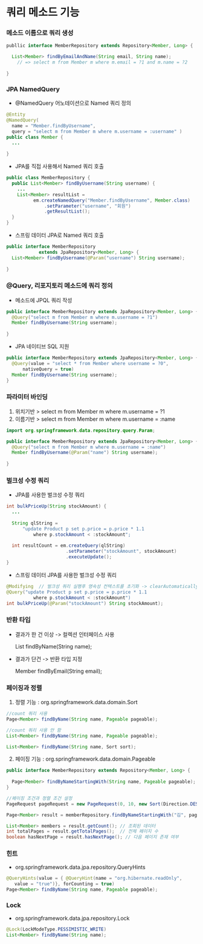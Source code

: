 # 쿼리 메소드 기능

### 메소드 이름으로 쿼리 생성
```JAVA
publlic interface MemberRepository extends Repository<Member, Long> {

  List<Member> findByEmailAndName(String email, String name);
    // => select m from Member m where m.email = ?1 and m.name = ?2 
    
}
```

### JPA NamedQuery
* @NamedQuery 어노테이션으로 Named 쿼리 정의
```JAVA
@Entity
@NamedQuery(
  name = "Member.findByUsername",
  query = "select m from Member m where m.username = :username" )
public class Member {
  ...
  
}
```

* JPA를 직접 사용해서 Named 쿼리 호출
```JAVA
public class MemberRepository {
  public List<Member> findByUsername(String username) {
    ...
    List<Member> resultList = 
          em.createNamedQuery("Member.findByUsername", Member.class)
              .setParameter("username", "회원")
              .getResultList();
  }
}
```

* 스프링 데이터 JPA로 Named 쿼리 호출
```JAVA
public interface MemberRepository 
            extends JpaRepository<Member, Long> {
  List<Member> findByUsername(@Param("username") String username);
  
}
```

### @Query, 리포지토리 메소드에 쿼리 정의
* 메소드에 JPQL 쿼리 작성
```JAVA
public interface MemberRepository extends JpaRepository<Member, Long> {
  @Query("select m from Member m where m.username = ?1")
  Member findByUsername(String username);
  
}
```

* JPA 네이티브 SQL 지원
```JAVA
public interface MemberRepository extends JpaRepository<Member, Long> {
  @Query(value = "select * from Member where username = ?0",
      nativeQuery = true)
  Member findByUsername(String username);
}
```

### 파라미터 바인딩
1. 위치기반 > select m from Member m where m.username = ?1
2. 이름기반 > select m from Member m where m.username = :name


```JAVA
import org.springframework.data.repository.query.Param;

public interface MemberRepository extends JpaRepository<Member, Long> {
  @Query("select m from Member m where m.username = :name")
  Member findByUsername(@Param("name") String username);
  
}
```

### 벌크성 수정 쿼리
* JPA를 사용한 벌크성 수정 쿼리
```JAVA
int bulkPriceUp(String stockAmount) {
  ...
  
  String qlString = 
      "update Product p set p.price = p.price * 1.1
          where p.stockAmount < :stockAmount";
  
  int resultCount = em.createQuery(qlString)
                      .setParameter("stockAmount", stockAmount)
                      .executeUpdate();
}
```

* 스프링 데이터 JPA를 사용한 벌크성 수정 쿼리
```JAVA
@Modifying  // 벌크성 쿼리 실행후 영속성 컨텍스트를 초기화 -> clearAutomatically = true
@Query("update Product p set p.price = p.price * 1.1
          where p.stockAmount < :stockAmount")
int bulkPriceUp(@Param("stockAmount") String stockAmount);
```

### 반환 타입
  * 결과가 한 건 이상 -> 컬렉션 인터페이스 사용

      List<Member> findByName(String name);
  * 결과가 단건 -> 반환 타입 지정

      Member findByEmail(String email);

### 페이징과 정렬
1. 정렬 기능 : org.springframework.data.domain.Sort
```JAVA
//count 쿼리 사용
Page<Member> findByName(String name, Pageable pageable);

//count 쿼리 사용 안 함
List<Member> findByName(String name, Pageable pageable);

List<Member> findByName(String name, Sort sort);
```

2. 페이징 기능 : org.springframework.data.domain.Pageable
```JAVA
public interface MemberRepository extends Repository<Member, Long> {
  
  Page<Member> findByNameStartingWith(String name, Pageable pageable);
}

//페이징 조건과 정렬 조건 설정
PageRequest pageRequest = new PageRequest(0, 10, new Sort(Direction.DESC, "name"));

Page<Member> result = memberRepository.findByNameStartingWith("김", pageRequest);

List<Member> members = result.getCount(); // 조회된 데이터
int totalPages = result.getTotalPages();  // 전체 페이지 수
boolean hasNextPage = result.hasNextPage(); // 다음 페이지 존재 여부
```

### 힌트
* org.springframework.data.jpa.repository.QueryHints

```JAVA
@QueryHints(value = { @QueryHint(name = "org.hibernate.readOnly",
   value = "true")}, forCounting = true)
Page<Member> findByName(String name, Pageable pageable);
```

### Lock
* org.springframework.data.jpa.repository.Lock

```JAVA
@Lock(LockModeType.PESSIMISTIC_WRITE)
List<Member> findByName(String name);
```
